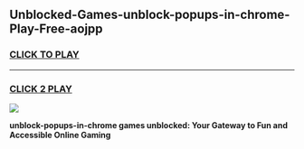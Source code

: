 
## Unblocked-Games-unblock-popups-in-chrome-Play-Free-aojpp
<h3>
<a href="https://premium76.site?title=unblock-popups-in-chrome&ref=21A">CLICK TO PLAY</a></h3>
<hr>

<h3>
<a href="https://premium76.site?title=unblock-popups-in-chrome&ref=21A">CLICK 2 PLAY</a>
  
</h3>

<a href="https://premium76.site?title=unblock-popups-in-chrome&ref=21A"><img src="https://clearcache.store/games.png"></a>


**unblock-popups-in-chrome games unblocked: Your Gateway to Fun and Accessible Online Gaming**
